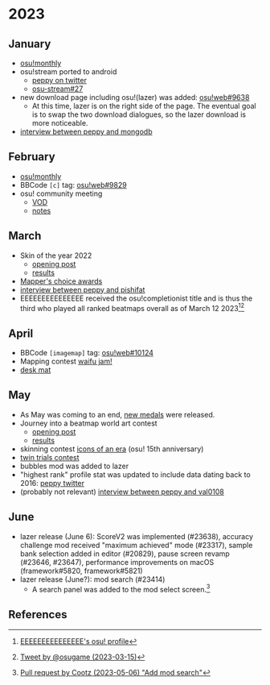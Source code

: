 # 2023

## January

- [osu!monthly](https://osu.ppy.sh/home/news/2023-02-10-osumonthly-7)
- osu!stream ported to android
  - [peppy on twitter](https://twitter.com/ppy/status/1613460209703456769)
  - [osu-stream#27](https://github.com/ppy/osu-stream/pull/27)
- new download page including osu!(lazer) was added: [osu!web#9638](https://github.com/ppy/osu-web/pull/9638)
  - At this time, lazer is on the right side of the page. The eventual goal is to swap the two download dialogues, so the lazer download is more noticeable.
- [interview between peppy and mongodb](https://twitter.com/ppy/status/1613534700295028739)

## February

- [osu!monthly](https://osu.ppy.sh/home/news/2023-03-02-osumonthly-8)
- BBCode `[c]` tag: [osu!web#9829](https://github.com/ppy/osu-web/pull/9829)
- osu! community meeting
  - [VOD](https://www.youtube.com/watch?v=idmI03A8jR8)
  - [notes](https://docs.google.com/document/d/13cMCrQN4vvaQFA59BmFHk6D7PH9fwT2ANmhkm5cmzxE/edit)

## March

- Skin of the year 2022
  - [opening post](https://osu.ppy.sh/home/news/2023-02-09-skin-of-the-year-2022)
  - [results](https://osu.ppy.sh/home/news/2023-03-05-skin-of-the-year-2022-results)
- [Mapper's choice awards](https://osu.ppy.sh/home/news/2023-03-03-mappers-choice-awards)
- [interview between peppy and pishifat](https://twitter.com/osugame/status/1636925240881348609)
- EEEEEEEEEEEEEEE received the osu!completionist title and is thus the third who played all ranked beatmaps overall as of March 12 2023[^completionist-profile][^completionist-tweet]

## April

- BBCode `[imagemap]` tag: [osu!web#10124](https://github.com/ppy/osu-web/pull/10124)
- Mapping contest [waifu jam!](https://osu.ppy.sh/home/news/2023-04-22-waifu-jam-map-battle-contest)
- [desk mat](https://twitter.com/osugame/status/1643288319860801536)

## May

- As May was coming to an end, [new medals](https://www.reddit.com/r/osugame/comments/13vma49/new_medals_are_out/) were released.
- Journey into a beatmap world art contest
  - [opening post](https://osu.ppy.sh/home/news/2023-04-21-journey-into-a-beatmap-world-voting-open)
  - [results](https://osu.ppy.sh/home/news/2023-05-01-journey-into-a-beatmap-world-contest-results)
- skinning contest [icons of an era](https://osu.ppy.sh/home/news/2023-05-10-skinning-contest-icons-of-an-era) (osu! 15th anniversary)
- [twin trials contest](https://osu.ppy.sh/home/news/2023-05-15-results-twin-trials-beatmapping-phase)
- bubbles mod was added to lazer
- "highest rank" profile stat was updated to include data dating back to 2016: [peppy twitter](https://twitter.com/ppy/status/1657250346291593217)
- (probably not relevant) [interview between peppy and val0108](https://www.youtube.com/watch?v=edD1fTBalQE)

## June

- lazer release (June 6): ScoreV2 was implemented (#23638), accuracy challenge mod received "maximum achieved" mode (#23317), sample bank selection added in editor (#20829), pause screen revamp (#23646, #23647), performance improvements on macOS (framework#5820, framework#5821)
- lazer release (June?): mod search (#23414)
  - A search panel was added to the mod select screen.[^mod-search]

## References

[^completionist-profile]: [EEEEEEEEEEEEEEE's osu! profile](https://osu.ppy.sh/users/2927048)
[^completionist-tweet]: [Tweet by @osugame (2023-03-15)](https://twitter.com/osugame/status/1635888223590453250)

[^mod-search]: [Pull request by Cootz (2023-05-06) "Add mod search"](https://github.com/ppy/osu/pull/23414)

